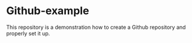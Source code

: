 # Github-example
This repository is a demonstration how to create a Github repository and properly set it up.
